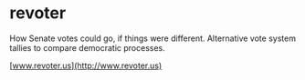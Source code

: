 revoter
=======

How Senate votes could go, if things were different.  Alternative vote system tallies to compare democratic processes.

[www.revoter.us](http://www.revoter.us)
